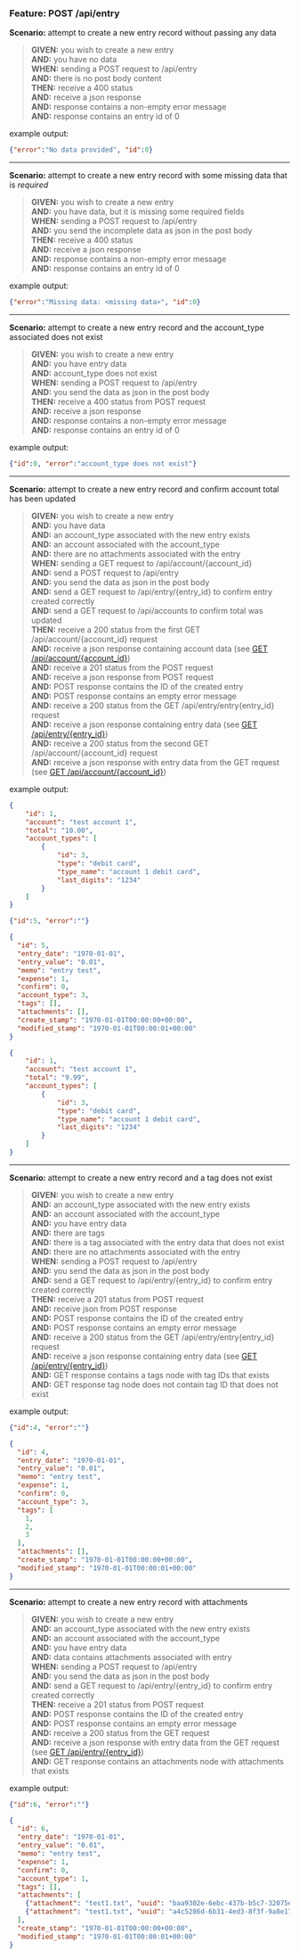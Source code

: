 ### Feature: POST /api/entry

**Scenario:** attempt to create a new entry record without passing any data
> **GIVEN:** you wish to create a new entry  
> **AND:** you have no data  
> **WHEN:** sending a POST request to /api/entry  
> **AND:** there is no post body content  
> **THEN:** receive a 400 status  
> **AND:** receive a json response  
> **AND:** response contains a non-empty error message  
> **AND:** response contains an entry id of 0

example output:
```json
{"error":"No data provided", "id":0}
```

- - -

**Scenario:** attempt to create a new entry record with some missing data that is _required_
> **GIVEN:** you wish to create a new entry  
> **AND:** you have data, but it is missing some required fields  
> **WHEN:** sending a POST request to /api/entry  
> **AND:** you send the incomplete data as json in the post body  
> **THEN:** receive a 400 status  
> **AND:** receive a json response  
> **AND:** response contains a non-empty error message  
> **AND:** response contains an entry id of 0

example output:
```json
{"error":"Missing data: <missing data>", "id":0}
```

- - -

**Scenario:** attempt to create a new entry record and the account_type associated does not exist
> **GIVEN:** you wish to create a new entry  
> **AND:** you have entry data  
> **AND:** account_type does not exist  
> **WHEN:** sending a POST request to /api/entry  
> **AND:** you send the data as json in the post body  
> **THEN:** receive a 400 status from POST request  
> **AND:** receive a json response  
> **AND:** response contains a non-empty error message  
> **AND:** response contains an entry id of 0

example output:
```json
{"id":0, "error":"account_type does not exist"}
```

- - -

**Scenario:** attempt to create a new entry record and confirm account total has been updated
> **GIVEN:** you wish to create a new entry  
> **AND:** you have data  
> **AND:** an account_type associated with the new entry exists  
> **AND:** an account associated with the account_type  
> **AND:** there are no attachments associated with the entry  
> **WHEN:** sending a GET request to /api/account/{account_id}  
> **AND:** send a POST request to /api/entry  
> **AND:** you send the data as json in the post body  
> **AND:** send a GET request to /api/entry/{entry_id} to confirm entry created correctly  
> **AND:** send a GET request to /api/accounts to confirm total was updated  
> **THEN:** receive a 200 status from the first GET /api/account/{account_id} request  
> **AND:** receive a json response containing account data (see [GET /api/account/{account_id}](GET_API_ACCOUNT_ACCOUNTID.md]))  
> **AND:** receive a 201 status from the POST request  
> **AND:** receive a json response from POST request  
> **AND:** POST response contains the ID of the created entry  
> **AND:** POST response contains an empty error message  
> **AND:** receive a 200 status from the GET /api/entry/entry{entry_id} request  
> **AND:** receive a json response containing entry data (see [GET /api/entry/{entry_id}](GET_API_ENTRY_ENTRYID.md))  
> **AND:** receive a 200 status from the second GET /api/account/{account_id} request  
> **AND:** receive a json response with entry data from the GET request (see [GET /api/account/{account_id}](GET_API_ACCOUNT_ACCOUNTID.md]))  

example output:
```json
{
    "id": 1,
    "account": "test account 1",
    "total": "10.00",
    "account_types": [
        {
            "id": 3,
            "type": "debit card",
            "type_name": "account 1 debit card",
            "last_digits": "1234"
        }
    ]
}
```
```json
{"id":5, "error":""}
```
```json
{
  "id": 5,
  "entry_date": "1970-01-01",
  "entry_value": "0.01",
  "memo": "entry test",
  "expense": 1,
  "confirm": 0,
  "account_type": 3,
  "tags": [],
  "attachments": [],
  "create_stamp": "1970-01-01T00:00:00+00:00",
  "modified_stamp": "1970-01-01T00:00:01+00:00"
}
```
```json
{
    "id": 1,
    "account": "test account 1",
    "total": "9.99",
    "account_types": [
        {
            "id": 3,
            "type": "debit card",
            "type_name": "account 1 debit card",
            "last_digits": "1234"
        }
    ]
}
```

- - -

**Scenario:** attempt to create a new entry record and a tag does not exist
> **GIVEN:** you wish to create a new entry  
> **AND:** an account_type associated with the new entry exists  
> **AND:** an account associated with the account_type  
> **AND:** you have entry data  
> **AND:** there are tags  
> **AND:** there is a tag associated with the entry data that does not exist  
> **AND:** there are no attachments associated with the entry  
> **WHEN:** sending a POST request to /api/entry  
> **AND:** you send the data as json in the post body  
> **AND:** send a GET request to /api/entry/{entry_id} to confirm entry created correctly  
> **THEN:** receive a 201 status from POST request  
> **AND:** receive json from POST response  
> **AND:** POST response contains the ID of the created entry  
> **AND:** POST response contains an empty error message  
> **AND:** receive a 200 status from the GET /api/entry/entry{entry_id} request  
> **AND:** receive a json response containing entry data (see [GET /api/entry/{entry_id}](GET_API_ENTRY_ENTRYID.md))  
> **AND:** GET response contains a tags node with tag IDs that exists  
> **AND:** GET response tag node does not contain tag ID that does not exist  

example output:
```json
{"id":4, "error":""}
```
```json
{
  "id": 4,
  "entry_date": "1970-01-01",
  "entry_value": "0.01",
  "memo": "entry test",
  "expense": 1,
  "confirm": 0,
  "account_type": 3,
  "tags": [
    1,
    2,
    3
  ],
  "attachments": [],
  "create_stamp": "1970-01-01T00:00:00+00:00",
  "modified_stamp": "1970-01-01T00:00:01+00:00"
}
```

- - -

**Scenario:** attempt to create a new entry record with attachments
> **GIVEN:** you wish to create a new entry  
> **AND:** an account_type associated with the new entry exists  
> **AND:** an account associated with the account_type  
> **AND:** you have entry data  
> **AND:** data contains attachments associated with entry  
> **WHEN:** sending a POST request to /api/entry  
> **AND:** you send the data as json in the post body  
> **AND:** send a GET request to /api/entry/{entry_id} to confirm entry created correctly  
> **THEN:** receive a 201 status from POST request  
> **AND:** POST response contains the ID of the created entry  
> **AND:** POST response contains an empty error message  
> **AND:** receive a 200 status from the GET request  
> **AND:** receive a json response with entry data from the GET request (see [GET /api/entry/{entry_id}](GET_API_ENTRY_ENTRYID.md))  
> **AND:** GET response contains an attachments node with attachments that exists  

example output:
```json
{"id":6, "error":""}
```
```json
{
  "id": 6,
  "entry_date": "1970-01-01",
  "entry_value": "0.01",
  "memo": "entry test",
  "expense": 1,
  "confirm": 0,
  "account_type": 1,
  "tags": [],
  "attachments": [
    {"attachment": "test1.txt", "uuid": "baa9302e-6ebc-437b-b5c7-32075e7a3ddd"},
    {"attachment": "test1.txt", "uuid": "a4c5286d-6b31-4ed3-8f3f-9a8e17e753f3"}
  ],
  "create_stamp": "1970-01-01T00:00:00+00:00",
  "modified_stamp": "1970-01-01T00:00:01+00:00"
}
```